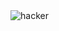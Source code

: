 <img align="center" src="https://cdn.jsdelivr.net/gh/yogeshwaran01/github-stats-terminal-style@latest/themes/hacker.svg" alt="hacker">
